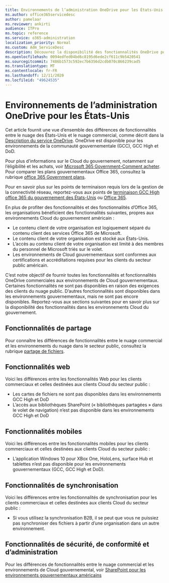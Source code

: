 ```yaml
---
title: Environnements de l’administration OneDrive pour les États-Unis
ms.author: office365servicedesc
author: pamelaar
ms.reviewer: ankirti
audience: ITPro
ms.topic: reference
ms.service: o365-administration
localization_priority: Normal
ms.custom: Adm_ServiceDesc
description: Découvrez la disponibilité des fonctionnalités OneDrive pour les clients Cloud du secteur public américain.
ms.openlocfilehash: 0094edfed04bd6c8195d6ede2cf611c9b5420541
ms.sourcegitcommit: 7486b1573c592ec7b6356d2cdb070c866239cad5
ms.translationtype: MT
ms.contentlocale: fr-FR
ms.lasthandoff: 12/11/2020
ms.locfileid: "49624535"
---
```

# <a name="onedrive-for-us-government-environments"></a>Environnements de l’administration OneDrive pour les États-Unis

Cet article fournit une vue d’ensemble des différences de fonctionnalités entre le nuage des États-Unis et le nuage commercial, comme décrit dans la [Description du service OneDrive](/office365/servicedescriptions/onedrive-for-business-service-description). OneDrive est disponible pour les environnements de la communauté gouvernementale (GCC), GCC High et DoD. 

Pour plus d’informations sur le Cloud du gouvernement, notamment sur l’éligibilité et les achats, voir [Microsoft 365 Government-Comment acheter](/office365/servicedescriptions/office-365-platform-service-description/office-365-us-government/microsoft-365-government-how-to-buy). Pour comparer les plans gouvernementaux Office 365, consultez la rubrique [office 365 Government plans](https://www.microsoft.com/microsoft-365/government/compare-office-365-government-plans?rtc=1#EligibilityRequirements).

Pour en savoir plus sur les points de terminaison requis lors de la gestion de la connectivité réseau, reportez-vous aux points de [terminaison GCC High office 365 du gouvernement des États-Unis](/office365/enterprise/office-365-u-s-government-gcc-high-endpoints#sharepoint-online-and-onedrive-for-business) ou [Office 365](/office365/enterprise/office-365-u-s-government-dod-endpoints#sharepoint-online-and-onedrive-for-business).

En plus de profiter des fonctionnalités et des fonctionnalités d’Office 365, les organisations bénéficient des fonctionnalités suivantes, propres aux environnements Cloud du gouvernement américain :

-   Le contenu client de votre organisation est logiquement séparé du contenu client des services Office 365 de Microsoft.
-   Le contenu client de votre organisation est stocké aux États-Unis.
-   L’accès au contenu client de votre organisation est limité à des membres du personnel de Microsoft triés sur le volet.
-   Les environnements de Cloud gouvernementaux sont conformes aux certifications et accréditations requises pour les clients du secteur public américain.

C’est notre objectif de fournir toutes les fonctionnalités et fonctionnalités OneDrive commerciales aux environnements de Cloud gouvernementaux. Certaines fonctionnalités ne sont pas disponibles en raison des exigences des clients du nuage public. D’autres fonctionnalités sont disponibles dans les environnements gouvernementaux, mais ne sont pas encore disponibles. Reportez-vous aux sections suivantes pour en savoir plus sur la disponibilité des fonctionnalités dans les environnements Cloud du gouvernement.

## <a name="sharing-features"></a>Fonctionnalités de partage

Pour connaître les différences de fonctionnalités entre le nuage commercial et les environnements du nuage dans le secteur public, consultez la rubrique [partage de fichiers](/office365/servicedescriptions/office-365-platform-service-description/office-365-us-government/gcc-high-and-dod#file-sharing).

## <a name="web-features"></a>Fonctionnalités web

Voici les différences entre les fonctionnalités Web pour les clients commerciaux et celles destinées aux clients Cloud du secteur public :

- Les cartes de fichiers ne sont pas disponibles dans les environnements GCC High et DoD
- L’accès aux bibliothèques SharePoint (« bibliothèques partagées » dans le volet de navigation) n’est pas disponible dans les environnements GCC High et DoD

## <a name="mobile-features"></a>Fonctionnalités mobiles

Voici les différences entre les fonctionnalités mobiles pour les clients commerciaux et celles destinées aux clients Cloud du secteur public :

- L’application Windows 10 pour XBox One, HoloLens, surface Hub et tablettes n’est pas disponible pour les environnements gouvernementaux (GCC, GCC High et DoD).

## <a name="sync-features"></a>Fonctionnalités de synchronisation

Voici les différences entre les fonctionnalités de synchronisation pour les clients commerciaux et celles destinées aux clients Cloud du secteur public :

- Si vous utilisez la synchronisation B2B, il se peut que vous ne puissiez pas synchroniser des fichiers à partir d’une organisation dans un autre environnement.

## <a name="security-compliance-and-administration-features"></a>Fonctionnalités de sécurité, de conformité et d’administration

Pour les différences de fonctionnalités entre le nuage commercial et les environnements de Cloud gouvernemental, voir [SharePoint pour les environnements gouvernementaux américains](sharepoint.md)


